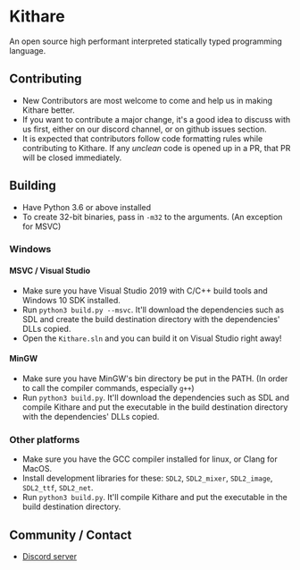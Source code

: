 # Kithare
 An open source high performant interpreted statically typed programming language.

## Contributing
- New Contributors are most welcome to come and help us in making Kithare better.
- If you want to contribute a major change, it's a good idea to discuss with us
first, either on our discord channel, or on github issues section.
- It is expected that contributors follow code formatting rules while contributing
to Kithare. If any *unclean* code is opened up in a PR, that PR will be closed
immediately.

## Building
- Have Python 3.6 or above installed
- To create 32-bit binaries, pass in `-m32` to the arguments. (An exception for MSVC)


### Windows
#### MSVC / Visual Studio
- Make sure you have Visual Studio 2019 with C/C++ build tools and Windows 10 SDK installed.
- Run `python3 build.py --msvc`. It'll download the dependencies such as SDL and create the build destination directory with the dependencies' DLLs copied.
- Open the `Kithare.sln` and you can build it on Visual Studio right away!

#### MinGW
- Make sure you have MinGW's bin directory be put in the PATH. (In order to call the compiler commands, especially `g++`)
- Run `python3 build.py`. It'll download the dependencies such as SDL and compile Kithare and put the executable in the build destination directory with the dependencies' DLLs copied.

### Other platforms
- Make sure you have the GCC compiler installed for linux, or Clang for MacOS.
- Install development libraries for these: `SDL2`, `SDL2_mixer`, `SDL2_image`, `SDL2_ttf`, `SDL2_net`.
- Run `python3 build.py`. It'll compile Kithare and put the executable in the build destination directory.

## Community / Contact
- [Discord server](https://discord.gg/hXvY8CzS7A)
